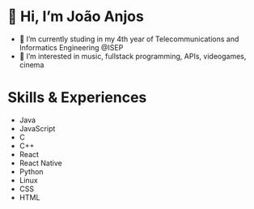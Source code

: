 # 👋 Hi, I’m João Anjos
- 🌱 I’m currently studing in my 4th year of Telecommunications and Informatics Engineering @ISEP
- 👀 I’m interested in music, fullstack programming, APIs, videogames, cinema

# Skills & Experiences
* Java
* JavaScript
* C
* C++
* React
* React Native
* Python
* Linux
* CSS
* HTML

<!---
joaoanjosgit/joaoanjosgit is a ✨ special ✨ repository because its `README.md` (this file) appears on your GitHub profile.
You can click the Preview link to take a look at your changes.
--->
